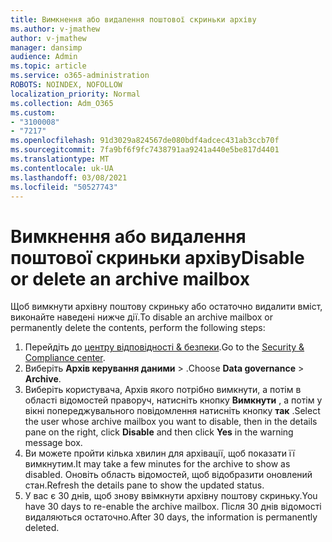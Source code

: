```yaml
---
title: Вимкнення або видалення поштової скриньки архіву
ms.author: v-jmathew
author: v-jmathew
manager: dansimp
audience: Admin
ms.topic: article
ms.service: o365-administration
ROBOTS: NOINDEX, NOFOLLOW
localization_priority: Normal
ms.collection: Adm_O365
ms.custom:
- "3100008"
- "7217"
ms.openlocfilehash: 91d3029a824567de080bdf4adcec431ab3ccb70f
ms.sourcegitcommit: 7fa9bf6f9fc7438791aa9241a440e5be817d4401
ms.translationtype: MT
ms.contentlocale: uk-UA
ms.lasthandoff: 03/08/2021
ms.locfileid: "50527743"
---
```

# <a name="disable-or-delete-an-archive-mailbox"></a><span data-ttu-id="0edaa-102">Вимкнення або видалення поштової скриньки архіву</span><span class="sxs-lookup"><span data-stu-id="0edaa-102">Disable or delete an archive mailbox</span></span>

<span data-ttu-id="0edaa-103">Щоб вимкнути архівну поштову скриньку або остаточно видалити вміст, виконайте наведені нижче дії.</span><span class="sxs-lookup"><span data-stu-id="0edaa-103">To disable an archive mailbox or permanently delete the contents, perform the following steps:</span></span>

1. <span data-ttu-id="0edaa-104">Перейдіть до [центру відповідності & безпеки]( https://go.microsoft.com/fwlink/p/?linkid=2077143).</span><span class="sxs-lookup"><span data-stu-id="0edaa-104">Go to the [Security & Compliance center]( https://go.microsoft.com/fwlink/p/?linkid=2077143).</span></span>
2. <span data-ttu-id="0edaa-105">Виберіть **Архів керування даними**  >  .</span><span class="sxs-lookup"><span data-stu-id="0edaa-105">Choose **Data governance** > **Archive**.</span></span>
3. <span data-ttu-id="0edaa-106">Виберіть користувача, Архів якого потрібно вимкнути, а потім в області відомостей праворуч, натисніть кнопку **Вимкнути** , а потім у вікні попереджувального повідомлення натисніть кнопку **так** .</span><span class="sxs-lookup"><span data-stu-id="0edaa-106">Select the user whose archive mailbox you want to disable, then in the details pane on the right, click **Disable** and then click **Yes** in the warning message box.</span></span>
4. <span data-ttu-id="0edaa-107">Ви можете пройти кілька хвилин для архівації, щоб показати її вимкнутим.</span><span class="sxs-lookup"><span data-stu-id="0edaa-107">It may take a few minutes for the archive to show as disabled.</span></span> <span data-ttu-id="0edaa-108">Оновіть область відомостей, щоб відобразити оновлений стан.</span><span class="sxs-lookup"><span data-stu-id="0edaa-108">Refresh the details pane to show the updated status.</span></span>
5. <span data-ttu-id="0edaa-109">У вас є 30 днів, щоб знову ввімкнути архівну поштову скриньку.</span><span class="sxs-lookup"><span data-stu-id="0edaa-109">You have 30 days to re-enable the archive mailbox.</span></span> <span data-ttu-id="0edaa-110">Після 30 днів відомості видаляються остаточно.</span><span class="sxs-lookup"><span data-stu-id="0edaa-110">After 30 days, the information is permanently deleted.</span></span>
